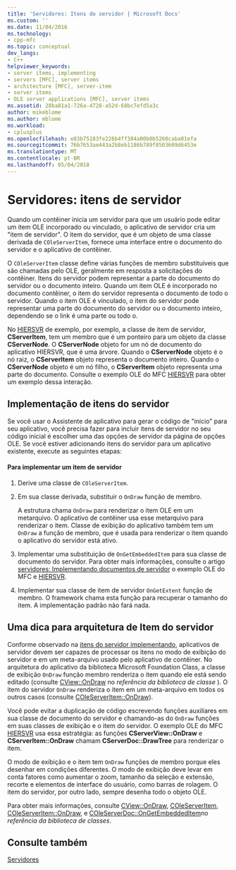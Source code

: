 ```yaml
---
title: 'Servidores: Itens do servidor | Microsoft Docs'
ms.custom: ''
ms.date: 11/04/2016
ms.technology:
- cpp-mfc
ms.topic: conceptual
dev_langs:
- C++
helpviewer_keywords:
- server items, implementing
- servers [MFC], server items
- architecture [MFC], server-item
- server items
- OLE server applications [MFC], server items
ms.assetid: 28ba81a1-726a-4728-a52d-68bc7efd5a3c
author: mikeblome
ms.author: mblome
ms.workload:
- cplusplus
ms.openlocfilehash: e83b75183fe226b4ff384a00b0b5260caba01efa
ms.sourcegitcommit: 76b7653ae443a2b8eb1186b789f8503609d6453e
ms.translationtype: MT
ms.contentlocale: pt-BR
ms.lasthandoff: 05/04/2018
---
```

# <a name="servers-server-items"></a>Servidores: itens de servidor
Quando um contêiner inicia um servidor para que um usuário pode editar um item OLE incorporado ou vinculado, o aplicativo de servidor cria um "item de servidor". O item do servidor, que é um objeto de uma classe derivada de `COleServerItem`, fornece uma interface entre o documento do servidor e o aplicativo de contêiner.  
  
 O `COleServerItem` classe define várias funções de membro substituíveis que são chamadas pelo OLE, geralmente em resposta a solicitações do contêiner. Itens do servidor podem representar a parte do documento do servidor ou o documento inteiro. Quando um item OLE é incorporado no documento contêiner, o item do servidor representa o documento de todo o servidor. Quando o item OLE é vinculado, o item do servidor pode representar uma parte do documento do servidor ou o documento inteiro, dependendo se o link é uma parte ou todo o.  
  
 No [HIERSVR](../visual-cpp-samples.md) de exemplo, por exemplo, a classe de item de servidor, **CServerItem**, tem um membro que é um ponteiro para um objeto da classe **CServerNode**. O **CServerNode** objeto for um nó de documento do aplicativo HIERSVR, que é uma árvore. Quando o **CServerNode** objeto é o nó raiz, o **CServerItem** objeto representa o documento inteiro. Quando o **CServerNode** objeto é um nó filho, o **CServerItem** objeto representa uma parte do documento. Consulte o exemplo OLE do MFC [HIERSVR](../visual-cpp-samples.md) para obter um exemplo dessa interação.  
  
##  <a name="_core_implementing_server_items"></a> Implementação de itens do servidor  
 Se você usar o Assistente de aplicativo para gerar o código de "início" para seu aplicativo, você precisa fazer para incluir itens de servidor no seu código inicial é escolher uma das opções de servidor da página de opções OLE. Se você estiver adicionando itens do servidor para um aplicativo existente, execute as seguintes etapas:  
  
#### <a name="to-implement-a-server-item"></a>Para implementar um item de servidor  
  
1.  Derive uma classe de `COleServerItem`.  
  
2.  Em sua classe derivada, substituir o `OnDraw` função de membro.  
  
     A estrutura chama `OnDraw` para renderizar o item OLE em um metarquivo. O aplicativo de contêiner usa esse metarquivo para renderizar o item. Classe de exibição do aplicativo também tem um `OnDraw` a função de membro, que é usada para renderizar o item quando o aplicativo do servidor está ativo.  
  
3.  Implementar uma substituição de `OnGetEmbeddedItem` para sua classe de documento do servidor. Para obter mais informações, consulte o artigo [servidores: Implementando documentos de servidor](../mfc/servers-implementing-server-documents.md) o exemplo OLE do MFC e [HIERSVR](../visual-cpp-samples.md).  
  
4.  Implementar sua classe de item de servidor `OnGetExtent` função de membro. O framework chama esta função para recuperar o tamanho do item. A implementação padrão não fará nada.  
  
##  <a name="_core_a_tip_for_server.2d.item_architecture"></a> Uma dica para arquitetura de Item do servidor  
 Conforme observado na [itens do servidor implementando](#_core_implementing_server_items), aplicativos de servidor devem ser capazes de processar os itens no modo de exibição do servidor e em um meta-arquivo usado pelo aplicativo de contêiner. No arquitetura do aplicativo da biblioteca Microsoft Foundation Class, a classe de exibição `OnDraw` função membro renderiza o item quando ele está sendo editado (consulte [CView::OnDraw](../mfc/reference/cview-class.md#ondraw) no *referência da biblioteca de classe* ). O item do servidor `OnDraw` renderiza o item em um meta-arquivo em todos os outros casos (consulte [COleServerItem::OnDraw](../mfc/reference/coleserveritem-class.md#ondraw)).  
  
 Você pode evitar a duplicação de código escrevendo funções auxiliares em sua classe de documento do servidor e chamando-as do `OnDraw` funções em suas classes de exibição e o item do servidor. O exemplo OLE do MFC [HIERSVR](../visual-cpp-samples.md) usa essa estratégia: as funções **CServerView::OnDraw** e **CServerItem::OnDraw** chamam **CServerDoc::DrawTree**  para renderizar o item.  
  
 O modo de exibição e o item tem `OnDraw` funções de membro porque eles desenhar em condições diferentes. O modo de exibição deve levar em conta fatores como aumentar o zoom, tamanho da seleção e extensão, recorte e elementos de interface do usuário, como barras de rolagem. O item do servidor, por outro lado, sempre desenha todo o objeto OLE.  
  
 Para obter mais informações, consulte [CView::OnDraw](../mfc/reference/cview-class.md#ondraw), [COleServerItem](../mfc/reference/coleserveritem-class.md), [COleServerItem::OnDraw](../mfc/reference/coleserveritem-class.md#ondraw), e [COleServerDoc::OnGetEmbeddedItem](../mfc/reference/coleserverdoc-class.md#ongetembeddeditem)no *referência da biblioteca de classes*.  
  
## <a name="see-also"></a>Consulte também  
 [Servidores](../mfc/servers.md)

